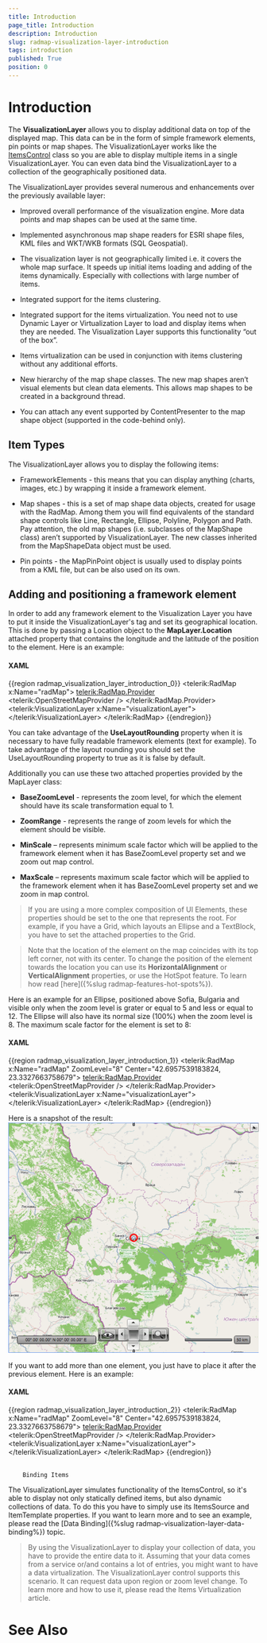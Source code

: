 ```yaml
---
title: Introduction
page_title: Introduction
description: Introduction
slug: radmap-visualization-layer-introduction
tags: introduction
published: True
position: 0
---
```


# Introduction



The __VisualizationLayer__ allows you to display additional data on top
        of the displayed map. This data can be in the form of simple framework elements,
        pin points or map shapes. The VisualizationLayer works like the
        [ItemsControl](http://msdn.microsoft.com/en-us/library/system.windows.controls.itemscontrol.aspx)
        class so you are able to display multiple items in a single VisualizationLayer.
        You can even data bind the VisualizationLayer to a collection of the
        geographically positioned data.
      

The VisualizationLayer provides several numerous and enhancements over the previously
        available layer:
      

* Improved overall performance of the visualization engine. More data points and
            map shapes can be used at the same time.
          

* Implemented asynchronous map shape readers for ESRI shape files, KML files and
            WKT/WKB formats (SQL Geospatial).
          

* The visualization layer is not geographically limited i.e. it covers the whole map
            surface. It speeds up initial items loading and adding of the items dynamically.
            Especially with collections with large number of items.
          

* Integrated support for the items clustering.
          

* Integrated support for the items virtualization. You need not to use Dynamic Layer or
            Virtualization Layer to load and display items when they are needed. The
            Visualization Layer supports this functionality “out of the box”.
          

* Items virtualization can be used in conjunction with items clustering without any
            additional efforts.
          

* New hierarchy of the map shape classes. The new map shapes aren’t visual elements but
            clean data elements. This allows map shapes to be created in a background thread.
          

* You can attach any event supported by ContentPresenter to the map shape object
            (supported in the code-behind only).
          

## Item Types

The VisualizationLayer allows you to display the following items:
        

* FrameworkElements - this means that you can display anything (charts, images, etc.) by
              wrapping it inside a framework element.
            

* Map shapes - this is a set of map shape data objects, created for usage with the RadMap.
              Among them you will find equivalents of the standard shape controls like Line, Rectangle,
              Ellipse, Polyline, Polygon and Path. Pay attention, the old map shapes (i.e. subclasses of
              the MapShape class) aren’t supported by VisualizationLayer. The new classes inherited from
              the MapShapeData object must be used.
            

* Pin points - the MapPinPoint object is usually used to display points from a KML file,
              but can be also used on its own.
            

## Adding and positioning a framework element

In order to add any framework element to the Visualization Layer you have to
          put it inside the VisualizationLayer's tag and set its geographical location.
          This is done by passing a Location object to the __MapLayer.Location__
          attached property that contains the longitude and the latitude of the position
          to the element.  Here is an example:
        

#### __XAML__

{{region radmap_visualization_layer_introduction_0}}
	<telerik:RadMap x:Name="radMap">
		<telerik:RadMap.Provider>
			<telerik:OpenStreetMapProvider />
		</telerik:RadMap.Provider>
		<telerik:VisualizationLayer x:Name="visualizationLayer">
			<Ellipse x:Name="Ellipse"
	                 telerik:MapLayer.Location="42.6957539183824, 23.3327663758679"
	                 Width="20"
	                 Height="20"
	                 Stroke="Red"
	                 StrokeThickness="3"
	                 Fill="Transparent" />
		</telerik:VisualizationLayer>
	</telerik:RadMap>
	{{endregion}}



You can take advantage of the __UseLayoutRounding__ property
          when it is necessary to have fully readable framework elements (text for example).
          To take advantage of the layout rounding you should set the
          UseLayoutRounding property to true as it is false by default.
        

Additionally you can use these two attached properties provided by the MapLayer class:
        

* __BaseZoomLevel__ - represents the zoom level, for which the element should have its
              scale transformation equal to 1.
            

* __ZoomRange__ - represents the range of zoom levels for which the element should be visible.
            

* __MinScale__ – represents minimum scale factor which will be applied to the framework
              element when it has BaseZoomLevel property set and we zoom out map control.
            

* __MaxScale__ – represents maximum scale factor which will be applied to the framework
              element when it has BaseZoomLevel property set and we zoom in map control.
            

>If you are using a more complex composition of UI Elements, these properties should
            be set to the one that represents the root. For example, if you have a Grid, which
            layouts an Ellipse and a TextBlock, you have to set the attached properties to the Grid.
          

>Note that the location of the element on the map coincides with its top left corner, not
            with its center. To change the position of the element towards the location you can use
            its __HorizontalAlignment__ or __VerticalAlignment__
            properties, or use the HotSpot feature. To learn how read
            [here]({%slug radmap-features-hot-spots%}).
          

Here is an example for an Ellipse, positioned above Sofia, Bulgaria and visible only when
          the zoom level is grater or equal to 5 and less or equal to 12. The Ellipse will also have
          its normal size (100%) when the zoom level is 8. The maximum scale factor for the element
          is set to 8:
        

#### __XAML__

{{region radmap_visualization_layer_introduction_1}}
	<telerik:RadMap x:Name="radMap"
	                ZoomLevel="8"
	                Center="42.6957539183824, 23.3327663758679">
		<telerik:RadMap.Provider>
			<telerik:OpenStreetMapProvider />
		</telerik:RadMap.Provider>
		<telerik:VisualizationLayer x:Name="visualizationLayer">
			<Ellipse x:Name="Ellipse"
	                 telerik:MapLayer.Location="42.6957539183824, 23.3327663758679"
	                 telerik:MapLayer.BaseZoomLevel="8"
	                 telerik:MapLayer.ZoomRange="5,12"
	                 telerik:MapLayer.MaxScale="8"
	                 HorizontalAlignment="Center"
	                 VerticalAlignment="Center"
	                 Width="20"
	                 Height="20"
	                 Stroke="Red"
	                 StrokeThickness="3"
	                 Fill="Transparent" />
		</telerik:VisualizationLayer>
	</telerik:RadMap>
	{{endregion}}



Here is a snapshot of the result:
        ![radmap-visualization-layer-introduction-0](images/radmap-visualization-layer-introduction-0.png)

If you want to add more than one element, you just have to place it after the previous
          element. Here is an example:
        

#### __XAML__

{{region radmap_visualization_layer_introduction_2}}
	<telerik:RadMap x:Name="radMap"
	                ZoomLevel="8"
	                Center="42.6957539183824, 23.3327663758679">
		<telerik:RadMap.Provider>
			<telerik:OpenStreetMapProvider />
		</telerik:RadMap.Provider>
		<telerik:VisualizationLayer x:Name="visualizationLayer">
			<Ellipse x:Name="Ellipse"
	                 telerik:MapLayer.Location="42.6957539183824,23.3327663758679"
	                 telerik:MapLayer.BaseZoomLevel="8"
	                 telerik:MapLayer.ZoomRange="5,12"
	                 telerik:MapLayer.MaxScale="8"
	                 HorizontalAlignment="Center"
	                 VerticalAlignment="Center"
	                 Width="20"
	                 Height="20"
	                 Stroke="Red"
	                 StrokeThickness="3"
	                 Fill="Transparent" />
			<Ellipse x:Name="Ellipse2"
	                 telerik:MapLayer.Location="43.1957539183824,23.5427663758679"
	                 telerik:MapLayer.BaseZoomLevel="8"
	                 telerik:MapLayer.ZoomRange="5,12"
	                 telerik:MapLayer.MaxScale="8"
	                 HorizontalAlignment="Center"
	                 VerticalAlignment="Center"
	                 Width="20"
	                 Height="20"
	                 Stroke="Blue"
	                 StrokeThickness="3"
	                 Fill="Transparent" />
		</telerik:VisualizationLayer>
	</telerik:RadMap>
	{{endregion}}



## 
        Binding Items
      

The VisualizationLayer simulates functionality of the ItemsControl, so it's able to
          display not only statically defined items, but also dynamic collections of data. To do this
          you have to simply use its ItemsSource and ItemTemplate properties. If you want to
          learn more and to see an example, please read the
          [Data Binding]({%slug radmap-visualization-layer-data-binding%}) topic.
        

>By using the VisualizationLayer to display your collection of data, you have to provide
            the entire data to it. Assuming that your data comes from a service or/and contains a
            lot of entries, you might want to have a data virtualization. The VisualizationLayer
            control supports this scenario. It can request data upon region or zoom level change.
            To learn more and how to use it, please read the Items Virtualization article.
          

# See Also
